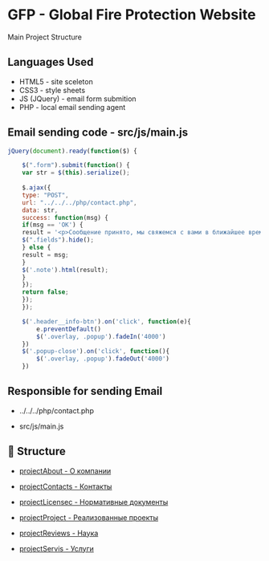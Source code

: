 # GFP - Global Fire Protection Website

Main Project Structure


## Languages Used

- HTML5 - site sceleton
- CSS3 - style sheets
- JS (JQuery) - email form submition
- PHP - local email sending agent


## Email sending code - src/js/main.js

```javascript
jQuery(document).ready(function($) {

    $(".form").submit(function() {
    var str = $(this).serialize();
    
    $.ajax({
    type: "POST",
    url: "../../../php/contact.php",
    data: str,
    success: function(msg) {
    if(msg == 'OK') {
    result = '<p>Сообщение принято, мы свяжемся с вами в ближайшее время</p>';
    $(".fields").hide();
    } else {
    result = msg;
    }
    $('.note').html(result);
    }
    });
    return false;
    });
    });

    $('.header__info-btn').on('click', function(e){
        e.preventDefault()
        $('.overlay, .popup').fadeIn('4000')  
    })
    $('.popup-close').on('click', function(){
        $('.overlay, .popup').fadeOut('4000')  
    })
```


## Responsible for sending Email

- ../../../php/contact.php

- src/js/main.js


## 🔗 Structure
- [projectAbout - О компании](https://github.com/Aigul05683/mainProject/tree/main/projectAbout)

- [projectContacts - Контакты](https://github.com/Aigul05683/mainProject/tree/main/projectContacts)

- [projectLicensec - Нормативные документы](https://github.com/Aigul05683/mainProject/tree/main/projectLicensec)

- [projectProject - Реализованные проекты](https://github.com/Aigul05683/mainProject/tree/main/projectProject)

- [projectReviews - Наука](https://github.com/Aigul05683/mainProject/tree/main/projectReviews)

- [projectServis - Услуги](https://github.com/Aigul05683/mainProject/tree/main/projectServis)
